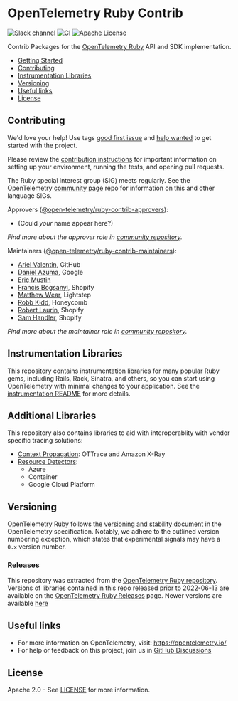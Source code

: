 # OpenTelemetry Ruby Contrib

[![Slack channel][slack-image]][slack-url]
[![CI][ci-image]][ci-image]
[![Apache License][license-image]][license-image]

Contrib Packages for the [OpenTelemetry Ruby][otel-ruby] API and SDK implementation.

- [Getting Started][getting-started]
- [Contributing](#contributing)
- [Instrumentation Libraries](#instrumentation-libraries)
- [Versioning](#versioning)
- [Useful links](#useful-links)
- [License](#license)

## Contributing

We'd love your help! Use tags [good first issue][issues-good-first-issue] and
[help wanted][issues-help-wanted] to get started with the project.

Please review the [contribution instructions](CONTRIBUTING.md) for important
information on setting up your environment, running the tests, and opening pull
requests.

The Ruby special interest group (SIG) meets regularly. See the OpenTelemetry
[community page][ruby-sig] repo for information on this and other language SIGs.

Approvers ([@open-telemetry/ruby-contrib-approvers](https://github.com/orgs/open-telemetry/teams/ruby-contrib-approvers)):

- (Could _your_ name appear here?)

*Find more about the approver role in [community repository](https://github.com/open-telemetry/community/blob/master/community-membership.md#approver).*

Maintainers ([@open-telemetry/ruby-contrib-maintainers](https://github.com/orgs/open-telemetry/teams/ruby-contrib-maintainers)):

- [Ariel Valentin](https://github.com/arielvalentin), GitHub
- [Daniel Azuma](https://github.com/dazuma), Google
- [Eric Mustin](https://github.com/ericmustin)
- [Francis Bogsanyi](https://github.com/fbogsany), Shopify
- [Matthew Wear](https://github.com/mwear), Lightstep
- [Robb Kidd](https://github.com/robbkidd), Honeycomb
- [Robert Laurin](https://github.com/robertlaurin), Shopify
- [Sam Handler](https://github.com/plantfansam), Shopify

*Find more about the maintainer role in [community repository](https://github.com/open-telemetry/community/blob/master/community-membership.md#maintainer).*

## Instrumentation Libraries

This repository contains instrumentation libraries for many popular Ruby
gems, including Rails, Rack, Sinatra, and others, so you can start
using OpenTelemetry with minimal changes to your application. See the
[instrumentation README](instrumentation/) for more details.

## Additional Libraries

This repository also contains libraries to aid with interoperablity with vendor specific tracing solutions:

- [Context Propagation](propagator/): OTTrace and Amazon X-Ray
- [Resource Detectors](resource_detectors/):
  - Azure
  - Container
  - Google Cloud Platform

## Versioning

OpenTelemetry Ruby follows the [versioning and stability document][otel-versioning] in the OpenTelemetry specification. Notably, we adhere to the outlined version numbering exception, which states that experimental signals may have a `0.x` version number.

### Releases

This repository was extracted from the [OpenTelemetry Ruby repository][otel-ruby]. Versions of libraries contained in this repo released prior to 2022-06-13 are available on the [OpenTelemetry Ruby Releases][otel-ruby-releases] page. Newer versions are available [here][otel-ruby-contrib-releases]

## Useful links

- For more information on OpenTelemetry, visit: <https://opentelemetry.io/>
- For help or feedback on this project, join us in [GitHub Discussions][discussions-url]

## License

Apache 2.0 - See [LICENSE][license-url] for more information.

[otel-ruby]: https://github.com/open-telemetry/opentelemetry-ruby
[otel-ruby-releases]: https://github.com/open-telemetry/opentelemetry-ruby/releases
[otel-ruby-contrib-releases]: https://github.com/open-telemetry/opentelemetry-ruby-contrib/releases
[ci-image]: https://github.com/open-telemetry/opentelemetry-ruby-contrib/workflows/CI/badge.svg?event=push
[examples-github]: https://github.com/open-telemetry/opentelemetry-ruby-contrib/tree/main/examples
[getting-started]: https://opentelemetry.io/docs/ruby/
[issues-good-first-issue]: https://github.com/open-telemetry/opentelemetry-ruby-contrib/issues?q=is%3Aissue+is%3Aopen+label%3A%22good+first+issue%22
[issues-help-wanted]: https://github.com/open-telemetry/opentelemetry-ruby-contrib/issues?q=is%3Aissue+is%3Aopen+label%3A%22help+wanted%22
[license-image]: https://img.shields.io/badge/license-Apache_2.0-green.svg?style=flat
[license-url]: https://github.com/open-telemetry/opentelemetry-ruby-contrib/blob/main/LICENSE
[ruby-sig]: https://github.com/open-telemetry/community#ruby-sig
[opentelemetry-instrumentation-all-publishing]: https://github.com/open-telemetry/opentelemetry-ruby-contrib/tree/main/instrumentation/all#publishing
[slack-image]: https://img.shields.io/badge/slack-@cncf/otel/ruby-brightgreen.svg?logo=slack
[slack-url]: https://cloud-native.slack.com/archives/C01NWKKMKMY
[discussions-url]: https://github.com/open-telemetry/opentelemetry-ruby/discussions
[otel-versioning]: https://github.com/open-telemetry/opentelemetry-specification/blob/main/specification/versioning-and-stability.md
[otel-specification]: https://github.com/open-telemetry/opentelemetry-specification/tree/main/specification
